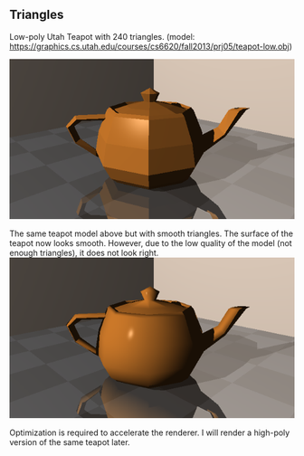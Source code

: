## Triangles

Low-poly Utah Teapot with 240 triangles.
(model: https://graphics.cs.utah.edu/courses/cs6620/fall2013/prj05/teapot-low.obj)

![alt text](output.png "Low-poly Teapot")

The same teapot model above but with smooth triangles. The surface of the teapot now looks smooth. However, due to the low quality of the model (not enough triangles), it does not look right.
![alt text](smooth.png "Low-poly Teapot with smooth triangles")

Optimization is required to accelerate the renderer. I will render a high-poly version of the same teapot later.